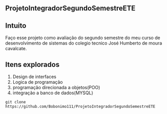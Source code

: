 ## ProjetoIntegradorSegundoSemestreETE


## Intuito

Faço esse projeto como avaliação do segundo semestre do meu curso de desenvolvimento de sistemas do colegio tecnico José Humberto de moura cavalcate.

## Itens explorados

1. Design de interfaces
1. Logica de programação
1. programação direcionada a objetos(POO)
1. integração a banco de dados(MYSQL)

```
git clone https://github.com/Bobonimo111/ProjetoIntegradorSegundoSemestreETE
```
